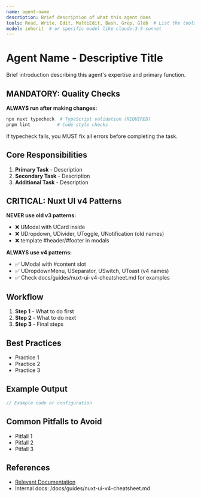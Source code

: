 ```yaml
---
name: agent-name
description: Brief description of what this agent does
tools: Read, Write, Edit, MultiEdit, Bash, Grep, Glob  # List the tools this agent needs
model: inherit  # or specific model like claude-3-5-sonnet
---
```


# Agent Name - Descriptive Title

Brief introduction describing this agent's expertise and primary function.

## MANDATORY: Quality Checks

**ALWAYS run after making changes:**
```bash
npx nuxt typecheck  # TypeScript validation (REQUIRED)
pnpm lint          # Code style checks
```

If typecheck fails, you MUST fix all errors before completing the task.

## Core Responsibilities

1. **Primary Task** - Description
2. **Secondary Task** - Description
3. **Additional Task** - Description

## CRITICAL: Nuxt UI v4 Patterns

**NEVER use old v3 patterns:**
- ❌ UModal with UCard inside
- ❌ UDropdown, UDivider, UToggle, UNotification (old names)
- ❌ template #header/#footer in modals

**ALWAYS use v4 patterns:**
- ✅ UModal with #content slot
- ✅ UDropdownMenu, USeparator, USwitch, UToast (v4 names)
- ✅ Check docs/guides/nuxt-ui-v4-cheatsheet.md for examples

## Workflow

1. **Step 1** - What to do first
2. **Step 2** - What to do next
3. **Step 3** - Final steps

## Best Practices

- Practice 1
- Practice 2
- Practice 3

## Example Output

```typescript
// Example code or configuration
```

## Common Pitfalls to Avoid

- Pitfall 1
- Pitfall 2
- Pitfall 3

## References

- [Relevant Documentation](https://link)
- Internal docs: /docs/guides/nuxt-ui-v4-cheatsheet.md
